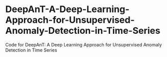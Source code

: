 # DeepAnT-A-Deep-Learning-Approach-for-Unsupervised-Anomaly-Detection-in-Time-Series
Code for DeepAnT: A Deep Learning Approach for Unsupervised Anomaly Detection in Time Series
